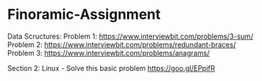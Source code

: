 # Finoramic-Assignment

Data Scructures:
Problem 1: https://www.interviewbit.com/problems/3-sum/
Problem 2: https://www.interviewbit.com/problems/redundant-braces/
Problem 3: https://www.interviewbit.com/problems/anagrams/

Section 2: Linux - Solve this basic problem
https://goo.gl/EPpifR
